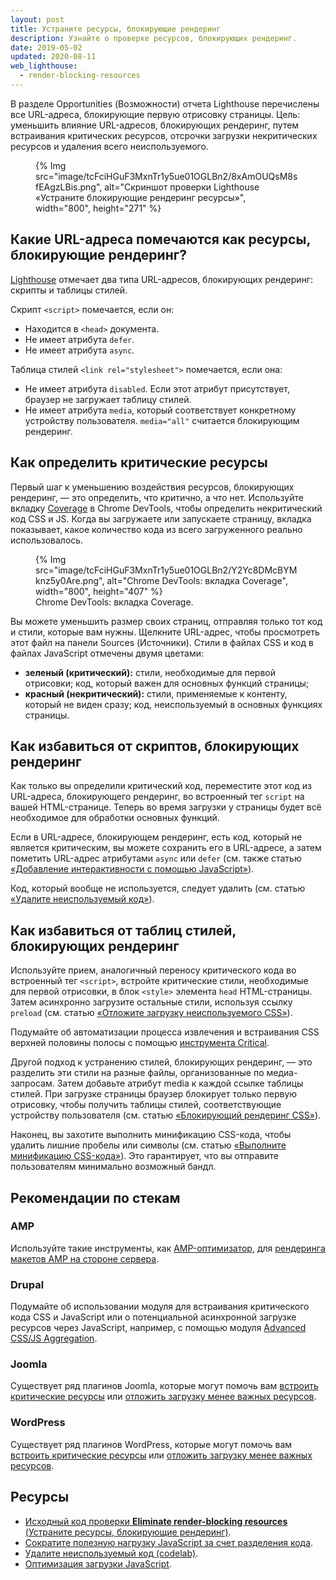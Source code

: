 ```yaml
---
layout: post
title: Устраните ресурсы, блокирующие рендеринг
description: Узнайте о проверке ресурсов, блокирующих рендеринг.
date: 2019-05-02
updated: 2020-08-11
web_lighthouse:
  - render-blocking-resources
---
```


В разделе Opportunities (Возможности) отчета Lighthouse перечислены все URL-адреса, блокирующие первую отрисовку страницы. Цель: уменьшить влияние URL-адресов, блокирующих рендеринг, путем встраивания критических ресурсов, отсрочки загрузки некритических ресурсов и удаления всего неиспользуемого.

<figure>{% Img src="image/tcFciHGuF3MxnTr1y5ue01OGLBn2/8xAmOUQsM8sfEAgzLBis.png", alt="Скриншот проверки Lighthouse «Устраните блокирующие рендеринг ресурсы»", width="800", height="271" %}</figure>

## Какие URL-адреса помечаются как ресурсы, блокирующие рендеринг?

[Lighthouse](https://developer.chrome.com/docs/lighthouse/overview/) отмечает два типа URL-адресов, блокирующих рендеринг: скрипты и таблицы стилей.

Скрипт `<script>` помечается, если он:

- Находится в `<head>` документа.
- Не имеет атрибута `defer`.
- Не имеет атрибута `async`.

Таблица стилей `<link rel="stylesheet">` помечается, если она:

- Не имеет атрибута `disabled`. Если этот атрибут присутствует, браузер не загружает таблицу стилей.
- Не имеет атрибута `media`, который соответствует конкретному устройству пользователя. `media="all"` считается блокирующим рендеринг.

## Как определить критические ресурсы

Первый шаг к уменьшению воздействия ресурсов, блокирующих рендеринг, — это определить, что критично, а что нет. Используйте вкладку [Coverage](https://developer.chrome.com/docs/devtools/coverage/) в Chrome DevTools, чтобы определить некритический код CSS и JS. Когда вы загружаете или запускаете страницу, вкладка показывает, какое количество кода из всего загруженного реально использовалось.

<figure>{% Img src="image/tcFciHGuF3MxnTr1y5ue01OGLBn2/Y2Yc8DMcBYMknz5y0Are.png", alt="Chrome DevTools: вкладка Coverage", width="800", height="407" %} <figcaption> Chrome DevTools: вкладка Coverage. </figcaption></figure>

Вы можете уменьшить размер своих страниц, отправляя только тот код и стили, которые вам нужны. Щелкните URL-адрес, чтобы просмотреть этот файл на панели Sources (Источники). Стили в файлах CSS и код в файлах JavaScript отмечены двумя цветами:

- **зеленый (критический):** стили, необходимые для первой отрисовки; код, который важен для основных функций страницы;
- **красный (некритический):** стили, применяемые к контенту, который не виден сразу; код, неиспользуемый в основных функциях страницы.

## Как избавиться от скриптов, блокирующих рендеринг

Как только вы определили критический код, переместите этот код из URL-адреса, блокирующего рендеринг, во встроенный тег `script` на вашей HTML-странице. Теперь во время загрузки у страницы будет всё необходимое для обработки основных функций.

Если в URL-адресе, блокирующем рендеринг, есть код, который не является критическим, вы можете сохранить его в URL-адресе, а затем пометить URL-адрес атрибутами `async` или `defer` (см. также статью [«Добавление интерактивности с помощью JavaScript»](/critical-rendering-path-adding-interactivity-with-javascript/)).

Код, который вообще не используется, следует удалить (см. статью [«Удалите неиспользуемый код»](/remove-unused-code)).

## Как избавиться от таблиц стилей, блокирующих рендеринг

Используйте прием, аналогичный переносу критического кода во встроенный тег `<script>`, встройте критические стили, необходимые для первой отрисовки, в блок `<style>` элемента `head` HTML-страницы. Затем асинхронно загрузите остальные стили, используя ссылку `preload` (см. статью [«Отложите загрузку неиспользуемого CSS»](/defer-non-critical-css)).

Подумайте об автоматизации процесса извлечения и встраивания CSS верхней половины полосы с помощью [инструмента Critical](https://github.com/addyosmani/critical/blob/master/README.md).

Другой подход к устранению стилей, блокирующих рендеринг, — это разделить эти стили на разные файлы, организованные по медиа-запросам. Затем добавьте атрибут media к каждой ссылке таблицы стилей. При загрузке страницы браузер блокирует только первую отрисовку, чтобы получить таблицы стилей, соответствующие устройству пользователя (см. статью [«Блокирующий рендеринг CSS»](https://developers.google.com/web/fundamentals/performance/critical-rendering-path/render-blocking-css)).

Наконец, вы захотите выполнить минификацию CSS-кода, чтобы удалить лишние пробелы или символы (см. статью [«Выполните минификацию CSS-кода»](/minify-css)). Это гарантирует, что вы отправите пользователям минимально возможный бандл.

## Рекомендации по стекам

### AMP

Используйте такие инструменты, как [AMP-оптимизатор](https://github.com/ampproject/amp-toolbox/tree/master/packages/optimizer), для [рендеринга макетов AMP на стороне сервера](https://amp.dev/documentation/guides-and-tutorials/optimize-and-measure/server-side-rendering/).

### Drupal

Подумайте об использовании модуля для встраивания критического кода CSS и JavaScript или о потенциальной асинхронной загрузке ресурсов через JavaScript, например, с помощью модуля [Advanced CSS/JS Aggregation](https://www.drupal.org/project/advagg).

### Joomla

Существует ряд плагинов Joomla, которые могут помочь вам [встроить критические ресурсы](https://extensions.joomla.org/instant-search/?jed_live%5Bquery%5D=performance) или [отложить загрузку менее важных ресурсов](https://extensions.joomla.org/instant-search/?jed_live%5Bquery%5D=performance).

### WordPress

Существует ряд плагинов WordPress, которые могут помочь вам [встроить критические ресурсы](https://wordpress.org/plugins/search/critical+css/) или [отложить загрузку менее важных ресурсов](https://wordpress.org/plugins/search/defer+css+javascript/).

## Ресурсы

- [Исходный код проверки **Eliminate render-blocking resources** (Устраните ресурсы, блокирующие рендеринг)](https://github.com/GoogleChrome/lighthouse/blob/master/core/audits/byte-efficiency/render-blocking-resources.js).
- [Сократите полезную нагрузку JavaScript за счет разделения кода](/reduce-javascript-payloads-with-code-splitting).
- [Удалите неиспользуемый код (codelab)](/codelab-remove-unused-code).
- [Оптимизация загрузки JavaScript](/optimizing-content-efficiency-javascript-startup-optimization/).

